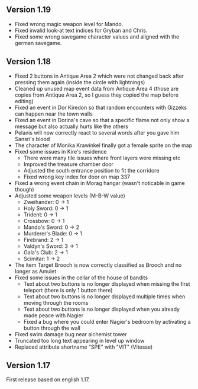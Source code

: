 ## Version 1.19

- Fixed wrong magic weapon level for Mando.
- Fixed invalid look-at text indices for Gryban and Chris.
- Fixed some wrong savegame character values and aligned with the german savegame.

## Version 1.18

- Fixed 2 buttons in Antique Area 2 which were not changed back after pressing them again (inside the circle with lightnings)
- Cleaned up unused map event data from Antique Area 4 (those are copies from Antique Area 2, so I guess they copied the map before editing)
- Fixed an event in Dor Kiredon so that random encounters with Gizzeks can happen near the town walls
- Fixed an event in Dorina's cave so that a specific flame not only show a message but also actually hurts like the others
- Pelanis will now correctly react to several words after you gave him Sansri's blood
- The character of Monika Krawinkel finally got a female sprite on the map
- Fixed some issues in Kire's residence
  - There were many tile issues where front layers were missing etc
  - Improved the treasure chamber door
  - Adjusted the south entrance position to fit the corridore
  - Fixed wrong key index for door on map 337
- Fixed a wrong event chain in Morag hangar (wasn't noticable in game though)
- Adjusted some weapon levels (M-B-W value)
  - Zweihander: 0 -> 1
  - Holy Sword: 0 -> 1
  - Trident: 0 -> 1
  - Crossbow: 0 -> 1
  - Mando's Sword: 0 -> 2
  - Murderer's Blade: 0 -> 1
  - Firebrand: 2 -> 1
  - Valdyn's Sword: 3 -> 1
  - Gala's Club: 2 -> 1
  - Scimitar: 1 -> 2
- The item Target Brooch is now correctly classified as Brooch and no longer as Amulet
- Fixed some issues in the cellar of the house of bandits
  - Text about two buttons is no longer displayed when missing the first teleport (there is only 1 button there)
  - Text about two buttons is no longer displayed multiple times when moving through the rooms
  - Text about two buttons is no longer displayed when you already made peace with Nagier
  - Fixed a bug where you could enter Nagier's bedroom by activating a button through the wall
- Fixed swim damage bug near alchemist tower
- Truncated too long text appearing in level up window
- Replaced attribute shortname "SPE" with "VIT" (Vitesse)

## Version 1.17

First release based on english 1.17.
